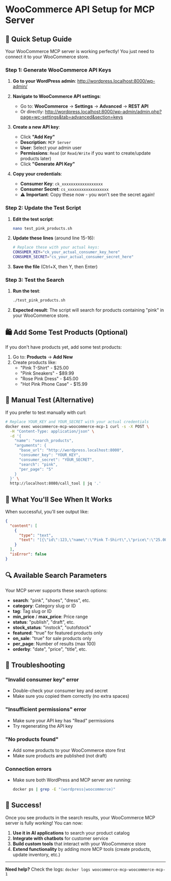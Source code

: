 # WooCommerce API Setup for MCP Server

## 🚀 Quick Setup Guide

Your WooCommerce MCP server is working perfectly! You just need to connect it to your WooCommerce store.

### Step 1: Generate WooCommerce API Keys

1. **Go to your WordPress admin**: http://wordpress.localhost:8000/wp-admin/

2. **Navigate to WooCommerce API settings**:
   - Go to: **WooCommerce** → **Settings** → **Advanced** → **REST API**
   - Or directly: http://wordpress.localhost:8000/wp-admin/admin.php?page=wc-settings&tab=advanced&section=keys

3. **Create a new API key**:
   - Click **"Add Key"**
   - **Description**: `MCP Server`
   - **User**: Select your admin user
   - **Permissions**: `Read` (or `Read/Write` if you want to create/update products later)
   - Click **"Generate API Key"**

4. **Copy your credentials**:
   - **Consumer Key**: `ck_xxxxxxxxxxxxxxxxxx`
   - **Consumer Secret**: `cs_xxxxxxxxxxxxxxxxxx`
   - ⚠️ **Important**: Copy these now - you won't see the secret again!

### Step 2: Update the Test Script

1. **Edit the test script**:
   ```bash
   nano test_pink_products.sh
   ```

2. **Update these lines** (around line 15-16):
   ```bash
   # Replace these with your actual keys:
   CONSUMER_KEY="ck_your_actual_consumer_key_here"
   CONSUMER_SECRET="cs_your_actual_consumer_secret_here"
   ```

3. **Save the file** (Ctrl+X, then Y, then Enter)

### Step 3: Test the Search

1. **Run the test**:
   ```bash
   ./test_pink_products.sh
   ```

2. **Expected result**: The script will search for products containing "pink" in your WooCommerce store.

## 🛍️ Add Some Test Products (Optional)

If you don't have products yet, add some test products:

1. Go to: **Products** → **Add New**
2. Create products like:
   - "Pink T-Shirt" - $25.00
   - "Pink Sneakers" - $89.99  
   - "Rose Pink Dress" - $45.00
   - "Hot Pink Phone Case" - $15.99

## 🔧 Manual Test (Alternative)

If you prefer to test manually with curl:

```bash
# Replace YOUR_KEY and YOUR_SECRET with your actual credentials
docker exec woocommerce-mcp-woocommerce-mcp-1 curl -s -X POST \
  -H "Content-Type: application/json" \
  -d '{
    "name": "search_products",
    "arguments": {
      "base_url": "http://wordpress.localhost:8000",
      "consumer_key": "YOUR_KEY",
      "consumer_secret": "YOUR_SECRET",
      "search": "pink",
      "per_page": "5"
    }
  }' \
  http://localhost:8080/call_tool | jq '.'
```

## 🎯 What You'll See When It Works

When successful, you'll see output like:

```json
{
  "content": [
    {
      "type": "text", 
      "text": "[{\"id\":123,\"name\":\"Pink T-Shirt\",\"price\":\"25.00\",\"status\":\"publish\"}]"
    }
  ],
  "isError": false
}
```

## 🔍 Available Search Parameters

Your MCP server supports these search options:

- **search**: "pink", "shoes", "dress", etc.
- **category**: Category slug or ID
- **tag**: Tag slug or ID  
- **min_price** / **max_price**: Price range
- **status**: "publish", "draft", etc.
- **stock_status**: "instock", "outofstock"
- **featured**: "true" for featured products only
- **on_sale**: "true" for sale products only
- **per_page**: Number of results (max 100)
- **orderby**: "date", "price", "title", etc.

## 🚨 Troubleshooting

### "Invalid consumer key" error
- Double-check your consumer key and secret
- Make sure you copied them correctly (no extra spaces)

### "Insufficient permissions" error  
- Make sure your API key has "Read" permissions
- Try regenerating the API key

### "No products found"
- Add some products to your WooCommerce store first
- Make sure products are published (not draft)

### Connection errors
- Make sure both WordPress and MCP server are running:
  ```bash
  docker ps | grep -E "(wordpress|woocommerce)"
  ```

## 🎉 Success!

Once you see products in the search results, your WooCommerce MCP server is fully working! You can now:

1. **Use it in AI applications** to search your product catalog
2. **Integrate with chatbots** for customer service
3. **Build custom tools** that interact with your WooCommerce store
4. **Extend functionality** by adding more MCP tools (create products, update inventory, etc.)

---

**Need help?** Check the logs: `docker logs woocommerce-mcp-woocommerce-mcp-1`
